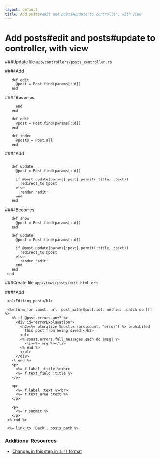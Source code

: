 ```yaml
---
layout: default
title: Add posts#edit and posts#update to controller, with view
---
```


<h1 id="main">Add posts#edit and posts#update to controller, with view</h1>

###Update file `app/controllers/posts_controller.rb`

####Add
```
   def edit
     @post = Post.find(params[:id])
   end
```


####Becomes
```
     end
   end
 
   def edit
     @post = Post.find(params[:id])
   end
 
   def index
     @posts = Post.all
   end

```


####Add
```
 
   def update
     @post = Post.find(params[:id])
 
     if @post.update(params[:post].permit(:title, :text))
       redirect_to @post
     else
       render 'edit'
     end
   end
```


####Becomes
```
   def show
     @post = Post.find(params[:id])
   end
 
   def update
     @post = Post.find(params[:id])
 
     if @post.update(params[:post].permit(:title, :text))
       redirect_to @post
     else
       render 'edit'
     end
   end
 end

```


###Create file `app/views/posts/edit.html.erb`

####Add
```
 <h1>Editing post</h1>
 
 <%= form_for :post, url: post_path(@post.id), method: :patch do |f| %>
   <% if @post.errors.any? %>
     <div id="errorExplanation">
       <h2><%= pluralize(@post.errors.count, "error") %> prohibited
         this post from being saved:</h2>
       <ul>
       <% @post.errors.full_messages.each do |msg| %>
         <li><%= msg %></li>
       <% end %>
       </ul>
     </div>
   <% end %>
   <p>
     <%= f.label :title %><br>
     <%= f.text_field :title %>
   </p>
 
   <p>
     <%= f.label :text %><br>
     <%= f.text_area :text %>
   </p>
 
   <p>
     <%= f.submit %>
   </p>
 <% end %>
 
 <%= link_to 'Back', posts_path %>
```



### Additional Resources

* [Changes in this step in `diff` format](https://github.com/software-academy/rails_getting_started_bdd/commit/37081702b57e370e9959b55ea0973aa9e3662e2d)

